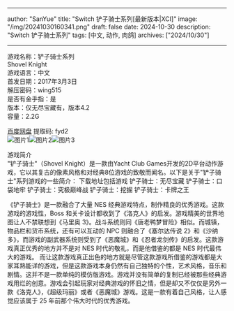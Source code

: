 
---
author: "SanYue"
title: "Switch 铲子骑士系列[最新版本|XCI]"
image: "/img/20241030160341.png"
draft: false
date: 2024-10-30
description: "Switch 铲子骑士系列"
tags: [中文, 动作, 肉鸽]
archives: ["2024/10/30"]

---

游戏名称：铲子骑士系列   
Shovel Knight    
游戏语言：中文  
首发日期：2017年3月3日  
解压密码：wing515  
是否有金手指：是  
版本：仅无尽宝藏有，版本4.2   
容量：2.2G

[百度网盘](https://pan.baidu.com/s/1Gp5DOhmT2Vauf7jbwtxkPg) 提取码: fyd2  
![图片1](/img/d3531bdfb.jpg)![图片2](/img/457dbfc43982.jpg)![图片3](/img/f8e35265a1a69.jpg)  

游戏简介  
"铲子骑士"（Shovel Knight）是一款由Yacht Club Games开发的2D平台动作游戏，它以其复古的像素风格和对经典8位游戏的致敬而闻名。以下是关于"铲子骑士"系列游戏的一些简介：
下载地址包括游戏
铲子骑士：无尽宝藏
铲子骑士：口袋地牢
铲子骑士：究极巅峰战
铲子骑士：挖掘
铲子骑士：卡牌之王

《铲子骑士》是一款融合了大量 NES 经典游戏特点，制作精良的优秀游戏。这款游戏的游戏性，Boss 和关卡设计都收到了《洛克人》的启发。游戏精美的世界地图让人不禁联想到《马里奥 3》。战斗系统则同《唐老鸭梦冒险》相似。而城镇，物品栏和货币系统，还有可以互动的 NPC 则融合了《塞尔达传说 2》和《沙纳多》，而游戏的副武器系统则受到了《恶魔城》和《忍者龙剑传》的启发。这款游戏真正优秀的地方并不是对 NES 时代的敬礼，而是他借鉴的都是 NES 时代最伟大的游戏。
而让这款游戏真正出色的地方就是尽管这款游戏所借鉴的游戏都是大家耳熟能详的游戏，但是这款游戏本身仍然有自己独特的个性，艺术风格，音乐和剧情。这并不是一款单纯的模仿版游戏。游戏并没有简单的复制已经被那些经典游戏用烂的创意。游戏会引起玩家对经典游戏的怀旧之情，但是却又不仅仅是另外一款《洛克人》，《超级玛丽》或者《恶魔城》游戏。这是一款有着自己风格，让人感觉应该属于 25 年前那个伟大时代的优秀游戏。
